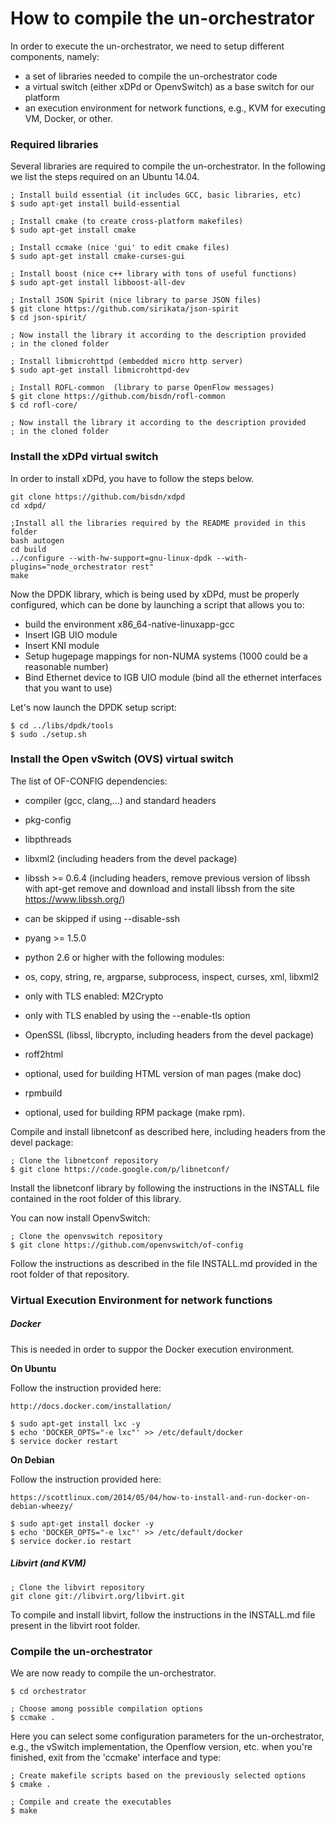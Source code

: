 # How to compile the un-orchestrator

In order to execute the un-orchestrator, we need to setup different components, namely:

  * a set of libraries needed to compile the un-orchestrator code
  * a virtual switch (either xDPd or OpenvSwitch) as a base switch for
    our platform
  * an execution environment for network functions, e.g., KVM for 
    executing VM, Docker, or other.

### Required libraries

Several libraries are required to compile the un-orchestrator.
In the following we list the steps required on an Ubuntu 14.04.

	; Install build essential (it includes GCC, basic libraries, etc)
	$ sudo apt-get install build-essential
	
	; Install cmake (to create cross-platform makefiles)
	$ sudo apt-get install cmake
	
	; Install ccmake (nice 'gui' to edit cmake files)
	$ sudo apt-get install cmake-curses-gui
	
	; Install boost (nice c++ library with tons of useful functions)
	$ sudo apt-get install libboost-all-dev
	
	; Install JSON Spirit (nice library to parse JSON files)
	$ git clone https://github.com/sirikata/json-spirit 
	$ cd json-spirit/
	
	; Now install the library it according to the description provided 
	; in the cloned folder
	
	; Install libmicrohttpd (embedded micro http server)  
	$ sudo apt-get install libmicrohttpd-dev
	
	; Install ROFL-common  (library to parse OpenFlow messages)
	$ git clone https://github.com/bisdn/rofl-common  
	$ cd rofl-core/
	
	; Now install the library it according to the description provided 
	; in the cloned folder


### Install the xDPd virtual switch

In order to install xDPd, you have to follow the steps below.

	git clone https://github.com/bisdn/xdpd  
	cd xdpd/  

	;Install all the libraries required by the README provided in this folder  
	bash autogen  
	cd build  
	../configure --with-hw-support=gnu-linux-dpdk --with-plugins="node_orchestrator rest"   
	make
  
Now the DPDK library, which is being used by xDPd, must be properly
configured, which can be done by launching a script that allows you to: 

  * build the environment x86_64-native-linuxapp-gcc
  * Insert IGB UIO module
  * Insert KNI module
  * Setup hugepage mappings for non-NUMA systems (1000 could be a
    reasonable number)
  * Bind Ethernet device to IGB UIO module (bind all the ethernet
    interfaces that you want to use)

Let's now launch the DPDK setup script:

	$ cd ../libs/dpdk/tools  
	$ sudo ./setup.sh  


### Install the Open vSwitch (OVS) virtual switch

The list of OF-CONFIG dependencies:

- compiler (gcc, clang,...) and standard headers
- pkg-config
- libpthreads
- libxml2 (including headers from the devel package)
- libssh >= 0.6.4 (including headers, remove previous version of libssh with apt-get remove and download and install libssh from the site https://www.libssh.org/)
 - can be skipped if using --disable-ssh
- pyang >= 1.5.0
- python 2.6 or higher with the following modules:
 - os, copy, string, re, argparse, subprocess, inspect, curses, xml, libxml2
 - only with TLS enabled: M2Crypto

- only with TLS enabled by using the --enable-tls option
 - OpenSSL (libssl, libcrypto, including headers from the devel package)

- roff2html
 - optional, used for building HTML version of man pages (make doc)
- rpmbuild
 - optional, used for building RPM package (make rpm).

Compile and install libnetconf as described here, including headers from the devel package:

	; Clone the libnetconf repository
	$ git clone https://code.google.com/p/libnetconf/

Install the libnetconf library by following the instructions in the 
INSTALL file contained in the root folder of this library.

You can now install OpenvSwitch:
	  
	; Clone the openvswitch repository
	$ git clone https://github.com/openvswitch/of-config    

Follow the instructions as described in the file INSTALL.md provided
in the root folder of that repository.

### Virtual Execution Environment for network functions

##### Docker

This is needed in order to suppor the Docker execution environment.

**On Ubuntu**
   
Follow the instruction provided here:

	http://docs.docker.com/installation/  
	
	$ sudo apt-get install lxc -y  
	$ echo 'DOCKER_OPTS="-e lxc"' >> /etc/default/docker  
	$ service docker restart

**On Debian**

Follow the instruction provided here: 

	https://scottlinux.com/2014/05/04/how-to-install-and-run-docker-on-debian-wheezy/ 

	$ sudo apt-get install docker -y  
	$ echo 'DOCKER_OPTS="-e lxc"' >> /etc/default/docker  
	$ service docker.io restart

##### Libvirt (and KVM)

	; Clone the libvirt repository
	git clone git://libvirt.org/libvirt.git  

To compile and install libvirt, follow the instructions in the 
INSTALL.md file present in the libvirt root folder.
      

### Compile the un-orchestrator

We are now ready to compile the un-orchestrator.

	$ cd orchestrator

	; Choose among possible compilation options
	$ ccmake .  

Here you can select some configuration parameters for the un-orchestrator,
e.g., the vSwitch implementation, the Openflow version, etc.
when you're finished, exit from the 'ccmake' interface and type:

	; Create makefile scripts based on the previously selected options
	$ cmake .

	; Compile and create the executables
	$ make
